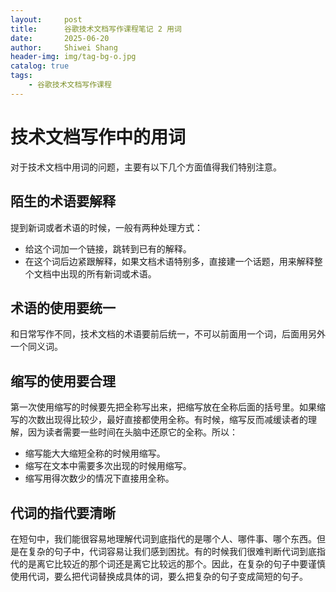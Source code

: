 ```yaml
---
layout:     post
title:      谷歌技术文档写作课程笔记 2 用词
date:       2025-06-20
author:     Shiwei Shang
header-img: img/tag-bg-o.jpg
catalog: true
tags:
    - 谷歌技术文档写作课程
---
```


# 技术文档写作中的用词
对于技术文档中用词的问题，主要有以下几个方面值得我们特别注意。

## 陌生的术语要解释
提到新词或者术语的时候，一般有两种处理方式：
- 给这个词加一个链接，跳转到已有的解释。
- 在这个词后边紧跟解释，如果文档术语特别多，直接建一个话题，用来解释整个文档中出现的所有新词或术语。

## 术语的使用要统一
和日常写作不同，技术文档的术语要前后统一，不可以前面用一个词，后面用另外一个同义词。

## 缩写的使用要合理
第一次使用缩写的时候要先把全称写出来，把缩写放在全称后面的括号里。如果缩写的次数出现得比较少，最好直接都使用全称。有时候，缩写反而减缓读者的理解，因为读者需要一些时间在头脑中还原它的全称。所以：

- 缩写能大大缩短全称的时候用缩写。
- 缩写在文本中需要多次出现的时候用缩写。
- 缩写用得次数少的情况下直接用全称。

## 代词的指代要清晰
在短句中，我们能很容易地理解代词到底指代的是哪个人、哪件事、哪个东西。但是在复杂的句子中，代词容易让我们感到困扰。有的时候我们很难判断代词到底指代的是离它比较近的那个词还是离它比较远的那个。因此，在复杂的句子中要谨慎使用代词，要么把代词替换成具体的词，要么把复杂的句子变成简短的句子。
